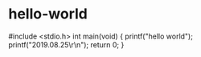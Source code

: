 # hello-world
#include <stdio.h>
int main(void)
{
  printf("hello world");
  printf("2019.08.25\r\n");
  return 0;
}
